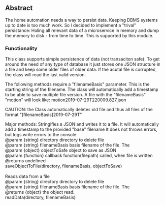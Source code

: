 ## Abstract
The home automation needs a way to persist data. Keeping DBMS systems up to date is too much work. So I decided to implement
a "trival" persistance: Holing all relevant data of a microservice in memory and dump the memory to disk - from time to time.
This is supported by this module.

### Functionality
This class supports simple persistence of data (not transaciton safe). To get around the need of any type of database it just 
stores one JSON structure in a file and keep some older files of older data. If the acutal file is corrupted, the class will
read the last valid version. 

The following methods require a "filenameBasis" parameter. This is the starting string of the filename. The class will automatically
add a timestamp to be able to save multiple file version. 
A file with the "filenameBasis" "motion" will look like: motion2019-07-29T220009.827.json

CAUTION: the Class automatically deletes old file and thus all files of the format  "[filenameBasis]2019-07-29T"

Major methods:
 Stringifies a JSON and writes it to a file. 
 It will automatically add a timestamp to the provided "base" filename
 It does not throws errors, but logs write errors to the console <br>
 @param {string} directory directory to delete file <br>
 @param {string} filenameBasis basis filename of the file. The <br>
 @param {object} objectToSafe object to save as JSON <br>
 @param {function} callback function(filepath) called, when file is written <br>
 @returns undefined <br>
saveObjectToFile(directory, filenameBasis, objectToSave)
<br><br>
 Reads data from a file<br>
 @param {string} directory directory to delete file<br>
 @param {string} filenameBasis basis filename of the file. The <br>
 @returns {object} the object read.<br>
readData(directory, filenameBasis)<br> 
